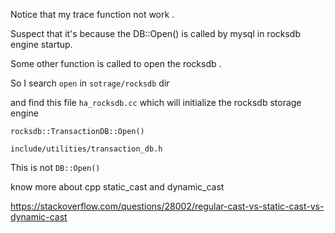 
Notice that my trace function not work .

Suspect that it's because  the DB::Open()
is called by mysql in rocksdb engine startup.


Some other function is called to open the rocksdb .

So I search 
`open` in `sotrage/rocksdb` dir 

and find this file 
`ha_rocksdb.cc` which will initialize the rocksdb storage engine


`rocksdb::TransactionDB::Open()`

`include/utilities/transaction_db.h`




This is not `DB::Open()`

know more about cpp static_cast and dynamic_cast 

https://stackoverflow.com/questions/28002/regular-cast-vs-static-cast-vs-dynamic-cast

